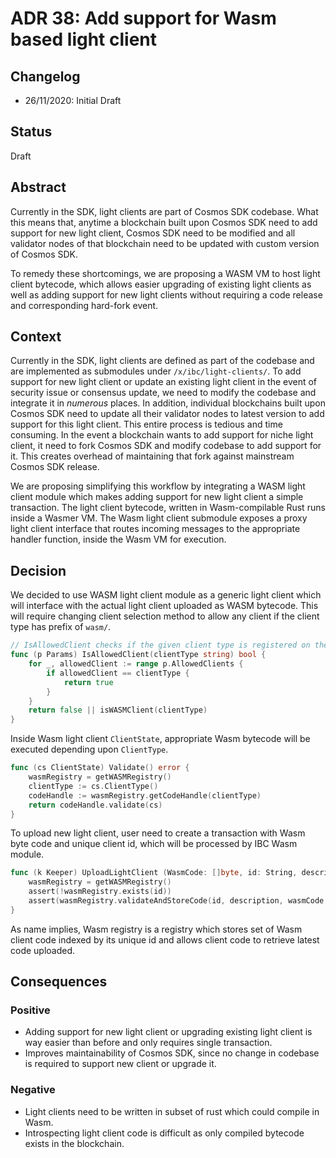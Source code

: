 # ADR 38: Add support for Wasm based light client

## Changelog

- 26/11/2020: Initial Draft

## Status

Draft

## Abstract

Currently in the SDK, light clients are part of Cosmos SDK codebase. What this means that, anytime a blockchain built 
upon Cosmos SDK need to add support for new light client, Cosmos SDK need to be modified and all validator nodes of that 
blockchain need to be updated with custom version of Cosmos SDK. 

To remedy these shortcomings, we are proposing a WASM VM to host light client bytecode, which allows easier upgrading of 
existing light clients as well as adding support for new light clients without requiring a code release and corresponding 
hard-fork event.

## Context
Currently in the SDK, light clients are defined as part of the codebase and are implemented as submodules under 
`/x/ibc/light-clients/`. To add support for new light client or update an existing light client in the event of security 
issue or consensus update, we need to modify the codebase and integrate it in *numerous* places. In addition, individual 
blockchains built upon Cosmos SDK need to update all their validator nodes to latest version to add support for this 
light client. This entire process is tedious and time consuming. In the event a blockchain wants to add support for niche 
light client, it need to fork Cosmos SDK and modify codebase to add support for it. This creates overhead of maintaining 
that fork against mainstream Cosmos SDK release.

We are proposing simplifying this workflow by integrating a WASM light client module which makes adding support for 
new light client a simple transaction. The light client bytecode, written in Wasm-compilable Rust runs inside a Wasmer 
VM. The Wasm light client submodule exposes a proxy light client interface that routes incoming messages to the 
appropriate handler function, inside the Wasm VM for execution.

## Decision

We decided to use WASM light client module as a generic light client which will interface with the actual light client 
uploaded as WASM bytecode. This will require changing client selection method to allow any client if the client type 
has prefix of `wasm/`.

```go
// IsAllowedClient checks if the given client type is registered on the allowlist.
func (p Params) IsAllowedClient(clientType string) bool {
	for _, allowedClient := range p.AllowedClients {
		if allowedClient == clientType {
			return true
		}
	}
	return false || isWASMClient(clientType)
}
```

Inside Wasm light client `ClientState`, appropriate Wasm bytecode will be executed depending upon `ClientType`.

```go
func (cs ClientState) Validate() error {
    wasmRegistry = getWASMRegistry()
	clientType := cs.ClientType()
    codeHandle := wasmRegistry.getCodeHandle(clientType)
    return codeHandle.validate(cs)
}
```

To upload new light client, user need to create a transaction with Wasm byte code and unique client id, which will be 
processed by IBC Wasm module.

```go
func (k Keeper) UploadLightClient (WasmCode: []byte, id: String, description: String) {
    wasmRegistry = getWASMRegistry()
    assert(!wasmRegistry.exists(id))
    assert(wasmRegistry.validateAndStoreCode(id, description, wasmCode, false))
}
```

As name implies, Wasm registry is a registry which stores set of Wasm client code indexed by its unique id and allows 
client code to retrieve latest code uploaded.

## Consequences

### Positive
- Adding support for new light client or upgrading existing light client is way easier than before and only requires single transaction.
- Improves maintainability of Cosmos SDK, since no change in codebase is required to support new client or upgrade it.

### Negative
- Light clients need to be written in subset of rust which could compile in Wasm.
- Introspecting light client code is difficult as only compiled bytecode exists in the blockchain.
